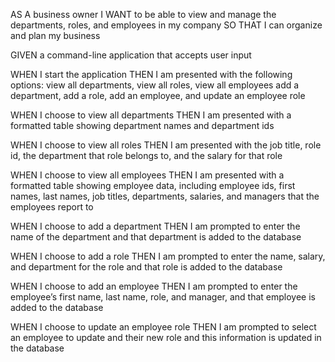 AS A business owner
I WANT to be able to view and manage the departments, roles, and employees in my company SO THAT I can organize and plan my business

GIVEN a command-line application that accepts user input

WHEN I start the application THEN I am presented with the following options: view all departments, view all roles, view all employees add a department, add a role, add an employee, and update an employee role

WHEN I choose to view all departments THEN I am presented with a formatted table showing department names and department ids

WHEN I choose to view all roles THEN I am presented with the job title, role id, the department that role belongs to, and the salary for that role

WHEN I choose to view all employees THEN I am presented with a formatted table showing employee data, including employee ids, first names, last names, job titles, departments, salaries, and managers that the employees report to

WHEN I choose to add a department THEN I am prompted to enter the name of the department and that department is added to the database

WHEN I choose to add a role THEN I am prompted to enter the name, salary, and department for the role and that role is added to the database

WHEN I choose to add an employee THEN I am prompted to enter the employee’s first name, last name, role, and manager, and that employee is added to the database

WHEN I choose to update an employee role THEN I am prompted to select an employee to update and their new role and this information is updated in the database
